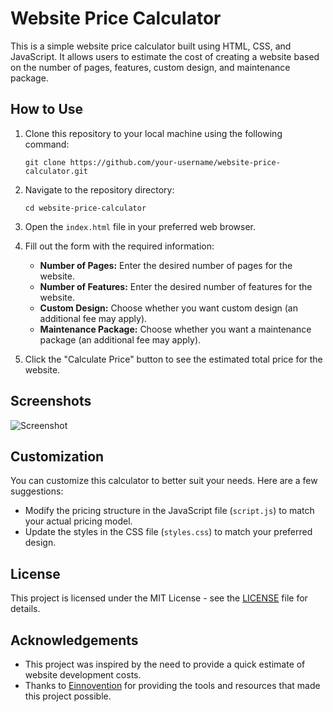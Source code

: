 # Website Price Calculator

This is a simple website price calculator built using HTML, CSS, and JavaScript. It allows users to estimate the cost of creating a website based on the number of pages, features, custom design, and maintenance package.

## How to Use

1. Clone this repository to your local machine using the following command:

    ```
    git clone https://github.com/your-username/website-price-calculator.git
    ```

2. Navigate to the repository directory:

    ```
    cd website-price-calculator
    ```

3. Open the `index.html` file in your preferred web browser.

4. Fill out the form with the required information:
   - **Number of Pages:** Enter the desired number of pages for the website.
   - **Number of Features:** Enter the desired number of features for the website.
   - **Custom Design:** Choose whether you want custom design (an additional fee may apply).
   - **Maintenance Package:** Choose whether you want a maintenance package (an additional fee may apply).

5. Click the "Calculate Price" button to see the estimated total price for the website.

## Screenshots

![Screenshot](screenshots/screenshot.png)

## Customization

You can customize this calculator to better suit your needs. Here are a few suggestions:

- Modify the pricing structure in the JavaScript file (`script.js`) to match your actual pricing model.
- Update the styles in the CSS file (`styles.css`) to match your preferred design.

## License

This project is licensed under the MIT License - see the [LICENSE](LICENSE) file for details.

## Acknowledgements

- This project was inspired by the need to provide a quick estimate of website development costs.
- Thanks to [Einnovention](https://einnovention.us/) for providing the tools and resources that made this project possible.
